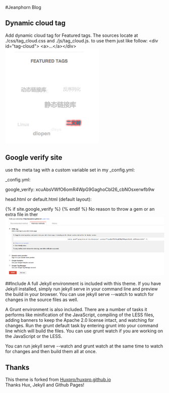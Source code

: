 #Jeanphorn Blog

## Dynamic cloud tag

Add dynamic cloud tag for Featured tags. The sources locate at ./css/tag_cloud.css and ./js/tag_cloud.js. to use them just like follow:
    \<div id="tag-cloud"\> \<a\>...\</a\>\</div\>
![Featured tag](/img/tag_cloud_readme.png)


## Google verify site
use the meta tag with a custom variable set in my _config.yml:

_config.yml:

google_verify: xcuAbsVWfO6omR4WpG9GaghoCbl26_cbNOsxerwfb9w

head.html or default.html (default layout):

{% if site.google_verify %}
    <meta name="google-site-verification" content="{{ site.google_verify }}">
{% endif %}
	No reason to throw a gem or an extra file in ther
![verify](/img/readme-verify.png)

##Include
A full Jekyll environment is included with this theme. If you have Jekyll installed, simply run jekyll serve in your command line and preview the build in your browser. You can use jekyll serve --watch to watch for changes in the source files as well.

A Grunt environment is also included. There are a number of tasks it performs like minification of the JavaScript, compiling of the LESS files, adding banners to keep the Apache 2.0 license intact, and watching for changes. Run the grunt default task by entering grunt into your command line which will build the files. You can use grunt watch if you are working on the JavaScript or the LESS.

You can run jekyll serve --watch and grunt watch at the same time to watch for changes and then build them all at once.

## Thanks

This theme is forked from [Huxpro/huxpro.github.io](https://github.com/Huxpro/huxpro.github.io)  
Thanks Hux, Jekyll and Github Pages!
